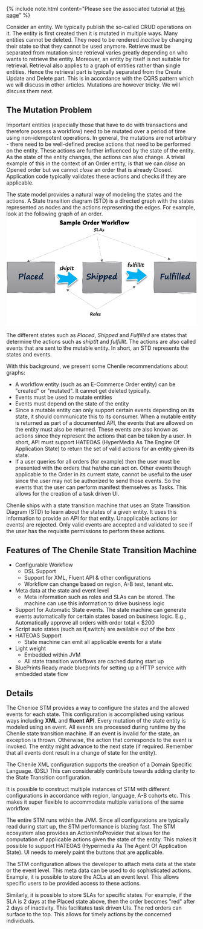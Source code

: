 
{% include note.html content="Please see the associated tutorial at <a href='chenile-workflow-tutorial.html'>this page</a>" %}

Consider an entity. We typically publish the so-called CRUD operations on it. The entity is first created then it is mutated in multiple ways. Many entities cannot be deleted. They need to be rendered _inactive_ by changing their state so that they cannot be used anymore. Retrieve must be separated from mutation since retrieval varies greatly depending on who wants to retrieve the entity. Moreover, an entity by itself is not suitable for retrieval. Retrieval also applies to a graph of entities rather than single entities. Hence the retrieval part is typically separated from the Create Update and Delete part. This is in accordance with the CQRS pattern which we will discuss in other articles. 
Mutations are however tricky. We will discuss them next.

## The Mutation Problem
Important entities (especially those that have to do with transactions and therefore possess a workflow) need to be mutated over a period of time using non-idempotent operations. In general, the mutations are not arbitrary - there need to be well-defined precise actions that need to be performed on the entity. These actions are further influenced by the state of the entity. As the state of the entity changes, the actions can also change. A trivial example of this in the context of an Order entity, is that we can _close_ an Opened order but we cannot _close_ an order that is already Closed. Application code typically validates these actions and checks if they are applicable.

The state model provides a natural way of modeling the states and the actions. A State transition diagram (STD) is a directed graph with the states represented as nodes and the actions representing the edges. For example, look at the following graph of an order. 
![Order Graph](/images/chenile/order-std.png)

The different states such as _Placed_, _Shipped_ and _Fulfilled_ are states that determine the actions such as _shiptIt_ and _fulfillIt_. The actions are also called events that are sent to the mutable entity. In short, an STD represents the states and events.

With this background, we present some Chenile recommendations about graphs:

* A workflow entity (such as an E-Commerce Order entity) can be "created" or "mutated". It cannot get deleted typically. 
* Events must be used to mutate entities
* Events must depend on the state of the entity
* Since a mutable entity can only support certain events depending on its state, it should communicate this to its consumer. When a mutable entity is returned as part of a documented API, the events that are allowed on the entity must also be returned. These events are also known as actions since they represent the actions that can be taken by a user. In short, API must support HATEOAS (HyperMedia As The Engine Of Application State) to return the set of valid actions for an entity given its state.
* If a user queries for all orders (for example) then the user must be presented with the orders that he/she can act on. Other events though applicable to the Order in its current state, cannot be useful to the user since the user may not be authorized to send those events. So the events that the user can perform manifest themselves as Tasks. This allows for the creation of a task driven UI.

Chenile ships with a state transition machine that uses an State Transition Diagram (STD) to learn about the states of a given entity. It uses this information to provide an API for that entity. Unapplicable actions (or events) are rejected. Only valid events are accepted and validated to see if the user has the requisite permissions to perform these actions. 

## Features of The Chenile State Transition Machine
* Configurable Workflow
	- DSL Support
	- Support for XML, Fluent API  & other configurations
	- Workflow can change based on region, A-B test, tenant  etc.
* Meta data at the state and event level
	- Meta information such as roles and SLAs can be stored. The machine can use this information to drive business logic
* Support for Automatic State events. The state machine can generate events automatically for certain states based on business logic. E.g., Automatically approve all orders with order total < $200 
* Script auto states (such as if,switch)  are available out of the box
* HATEOAS Support
	- State machine can emit all applicable events for a state
* Light weight
	- Embedded within JVM
	- All state transition workflows are cached during start up
* BluePrints 
	Ready made blueprints for setting up a HTTP service with embedded state flow

## Details 
The Chenioe STM provides a way to configure the states and the allowed events for each state. This configuration is accomplished using various ways including __XML__ and __fluent API__. Every mutation of the state entity is modeled using an event. All events are processed during runtime by the Chenile state transition machine. If an event is invalid for the state, an exception is thrown. Otherwise, the action that corresponds to the event is invoked. The entity might advance to the next state (if required. Remember that all events dont result in a change of state for the entity). 

The Chenile XML configuration supports the creation of a Domain Specific Language. (DSL) This can considerably contribute towards adding clarity to the State Transition configuration. 

It is possible to construct multiple instances of STM with different configurations in accordance with region, language, A-B cohorts etc. This makes it super flexible to accommodate multiple variations of the same workflow. 

The entire STM runs within the JVM. Since all configurations are typically read during start up, the STM performance is blazing fast. The STM ecosystem also provides an ActionInfoProvider that allows for the computation of applicable actions given the state of the entity. This makes it possible to support HATEOAS (Hypermedia As The Agent Of Application State). UI needs to merely paint the buttons that are applicable. 

The STM configuration allows the developer to attach meta data at the state or the event level. This meta data can be used to do sophisticated actions. Example, it is possible to store the ACLs at an event level. This allows specific users to be provided access to these actions. 

Similarly, it is possible to store SLAs for specific states. For example, if the SLA is 2 days at the Placed state above, then the order becomes "red" after 2 days of inactivity. This facilitates task driven UIs. The red orders can surface to the top. This allows for timely actions by the concerned individuals. 

